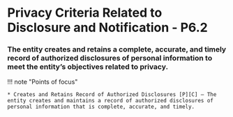 # Privacy Criteria Related to Disclosure and Notification - P6.2

### The entity creates and retains a complete, accurate, and timely record of authorized disclosures of personal information to meet the entity’s objectives related to privacy.


!!! note "Points of focus"

    * Creates and Retains Record of Authorized Disclosures [P][C] — The entity creates and maintains a record of authorized disclosures of personal information that is complete, accurate, and timely.
